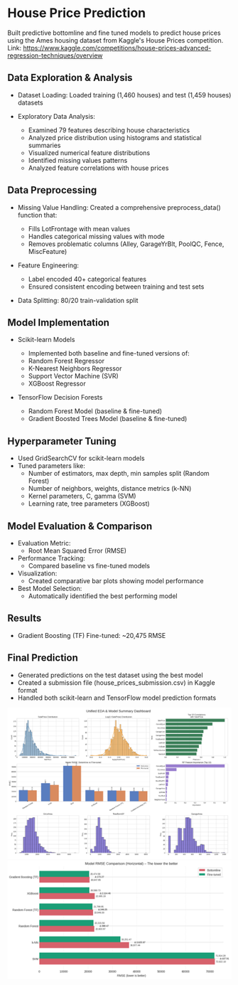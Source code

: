 # House Price Prediction

Built predictive bottomline and fine tuned models to predict house prices using the Ames housing dataset from Kaggle's House Prices competition.
Link: https://www.kaggle.com/competitions/house-prices-advanced-regression-techniques/overview

## Data Exploration & Analysis

- Dataset Loading: Loaded training (1,460 houses) and test (1,459 houses) datasets

- Exploratory Data Analysis:
  - Examined 79 features describing house characteristics
  - Analyzed price distribution using histograms and statistical summaries
  - Visualized numerical feature distributions
  - Identified missing values patterns
  - Analyzed feature correlations with house prices

## Data Preprocessing
  
  - Missing Value Handling: Created a comprehensive preprocess_data() function that:
    
      - Fills LotFrontage with mean values
      - Handles categorical missing values with mode
      - Removes problematic columns (Alley, GarageYrBlt, PoolQC, Fence, MiscFeature)
        
  - Feature Engineering:
    
      - Label encoded 40+ categorical features
      - Ensured consistent encoding between training and test sets
        
  - Data Splitting: 80/20 train-validation split

## Model Implementation

- Scikit-learn Models
  
  - Implemented both baseline and fine-tuned versions of:
  - Random Forest Regressor
  - K-Nearest Neighbors Regressor
  - Support Vector Machine (SVR)
  - XGBoost Regressor
    
- TensorFlow Decision Forests
  - Random Forest Model (baseline & fine-tuned)
  - Gradient Boosted Trees Model (baseline & fine-tuned)
 
## Hyperparameter Tuning

- Used GridSearchCV for scikit-learn models
- Tuned parameters like:
  - Number of estimators, max depth, min samples split (Random Forest)
  - Number of neighbors, weights, distance metrics (k-NN)
  - Kernel parameters, C, gamma (SVM)
  - Learning rate, tree parameters (XGBoost)
 
## Model Evaluation & Comparison

- Evaluation Metric:
  - Root Mean Squared Error (RMSE)
- Performance Tracking:
  - Compared baseline vs fine-tuned models
- Visualization:
  - Created comparative bar plots showing model performance
- Best Model Selection:
  - Automatically identified the best performing model

## Results

- Gradient Boosting (TF) Fine-tuned: ~20,475 RMSE

## Final Prediction

- Generated predictions on the test dataset using the best model
- Created a submission file (house_prices_submission.csv) in Kaggle format
- Handled both scikit-learn and TensorFlow model prediction formats

![image](D1.png)
![image](D2.png)

